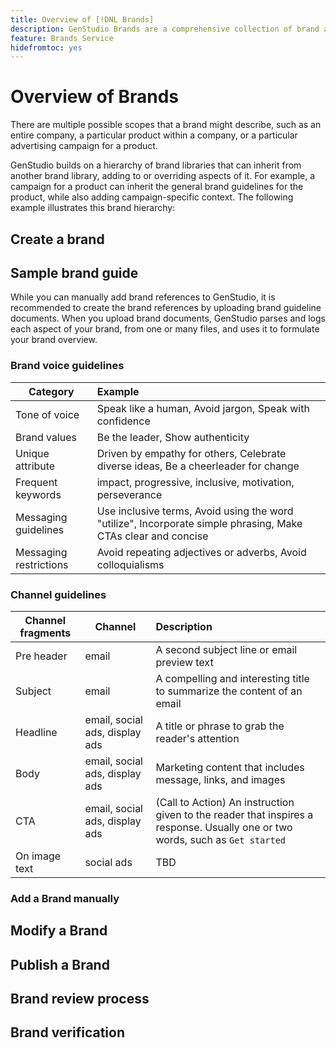 ```yaml
---
title: Overview of [!DNL Brands]
description: GenStudio Brands are a comprehensive collection of brand assets—marketing copy, imagery, experiences, and more—to inform the creation of brand-aligned content in GenStudio.
feature: Brands Service
hidefromtoc: yes
---
```


# Overview of Brands

There are multiple possible scopes that a brand might describe, such as an entire company, a particular product within a company, or a particular advertising campaign for a product.

GenStudio builds on a hierarchy of brand libraries that can inherit from another brand library, adding to or overriding aspects of it. For example, a campaign for a product can inherit the general brand guidelines for the product, while also adding campaign-specific context. The following example illustrates this brand hierarchy:

## Create a brand

## Sample brand guide

While you can manually add brand references to GenStudio, it is recommended to create the brand references by uploading brand guideline documents. When you upload brand documents, GenStudio parses and logs each aspect of your brand, from one or many files, and uses it to formulate your brand overview.

### Brand voice guidelines

| Category | Example |
| ------------------| :---------- |
| Tone of voice       | Speak like a human, Avoid jargon, Speak with confidence |
| Brand values        | Be the leader, Show authenticity |
| Unique attribute    | Driven by empathy for others, Celebrate diverse ideas, Be a cheerleader for change |
| Frequent keywords   | impact, progressive, inclusive, motivation, perseverance |
| Messaging guidelines | Use inclusive terms, Avoid using the word "utilize", Incorporate simple phrasing, Make CTAs clear and concise |
| Messaging restrictions | Avoid repeating adjectives or adverbs, Avoid colloquialisms |

### Channel guidelines

| Channel fragments | Channel   | Description |
| ------------------| --------- | :---------- |
| Pre header        | email | A second subject line or email preview text |
| Subject           | email | A compelling and interesting title to summarize the content of an email |
| Headline          | email, social ads, display ads | A title or phrase to grab the reader's attention |
| Body              | email, social ads, display ads | Marketing content that includes message, links, and images |
| CTA               | email, social ads, display ads | (Call to Action) An instruction given to the reader that inspires a response. Usually one or two words, such as `Get started` |
| On image text     | social ads | TBD |

### Add a Brand manually

## Modify a Brand

## Publish a Brand

## Brand review process

## Brand verification
